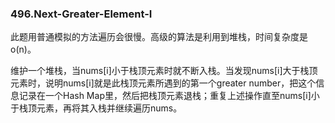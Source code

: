 ### 496.Next-Greater-Element-I

此题用普通模拟的方法遍历会很慢。高级的算法是利用到堆栈，时间复杂度是o(n)。

维护一个堆栈，当nums[i]小于栈顶元素时就不断入栈。当发现nums[i]大于栈顶元素时，说明nums[i]就是此栈顶元素所遇到的第一个greater number，把这个信息记录在一个Hash Map里，然后把栈顶元素退栈；重复上述操作直至nums[i]小于栈顶元素，再将其入栈并继续遍历nums。
